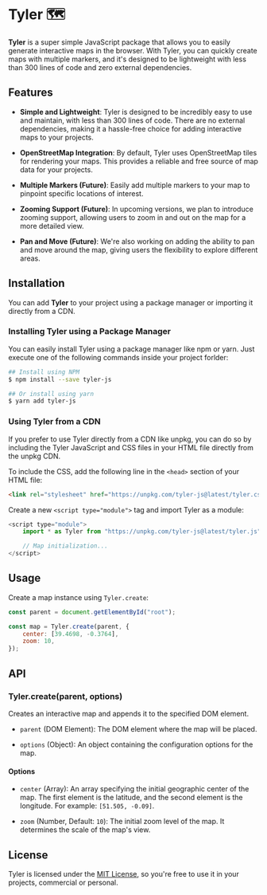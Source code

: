 # Tyler 🗺️

**Tyler** is a super simple JavaScript package that allows you to easily generate interactive maps in the browser. With Tyler, you can quickly create maps with multiple markers, and it's designed to be lightweight with less than 300 lines of code and zero external dependencies.

## Features

- **Simple and Lightweight**: Tyler is designed to be incredibly easy to use and maintain, with less than 300 lines of code. There are no external dependencies, making it a hassle-free choice for adding interactive maps to your projects.

- **OpenStreetMap Integration**: By default, Tyler uses OpenStreetMap tiles for rendering your maps. This provides a reliable and free source of map data for your projects.

- **Multiple Markers (Future)**: Easily add multiple markers to your map to pinpoint specific locations of interest.

- **Zooming Support (Future)**: In upcoming versions, we plan to introduce zooming support, allowing users to zoom in and out on the map for a more detailed view.

- **Pan and Move (Future)**: We're also working on adding the ability to pan and move around the map, giving users the flexibility to explore different areas.


## Installation

You can add **Tyler** to your project using a package manager or importing it directly from a CDN.

### Installing Tyler using a Package Manager

You can easily install Tyler using a package manager like npm or yarn. Just execute one of the following commands inside your project forlder:

```bash
## Install using NPM
$ npm install --save tyler-js

## Or install using yarn
$ yarn add tyler-js
```

### Using Tyler from a CDN

If you prefer to use Tyler directly from a CDN like unpkg, you can do so by including the Tyler JavaScript and CSS files in your HTML file directly from the unpkg CDN.

To include the CSS, add the following line in the `<head>` section of  your HTML file:

```html
<link rel="stylesheet" href="https://unpkg.com/tyler-js@latest/tyler.css">
```

Create a new `<script type="module">` tag and import Tyler as a module:

```javascript
<script type="module">
    import * as Tyler from "https://unpkg.com/tyler-js@latest/tyler.js";

    // Map initialization...
</script>
```

## Usage

Create a map instance using `Tyler.create`:

```javascript
const parent = document.getElementById("root");

const map = Tyler.create(parent, {
    center: [39.4698, -0.3764],
    zoom: 10,
});
```

## API

### Tyler.create(parent, options)

Creates an interactive map and appends it to the specified DOM element.

- `parent` (DOM Element): The DOM element where the map will be placed.

- `options` (Object): An object containing the configuration options for the map.

#### Options

- `center` (Array): An array specifying the initial geographic center of the map. The first element is the latitude, and the second element is the longitude. For example: `[51.505, -0.09]`.

- `zoom` (Number, Default: `10`): The initial zoom level of the map. It determines the scale of the map's view.


## License

Tyler is licensed under the [MIT License](./LICENSE), so you're free to use it in your projects, commercial or personal.


